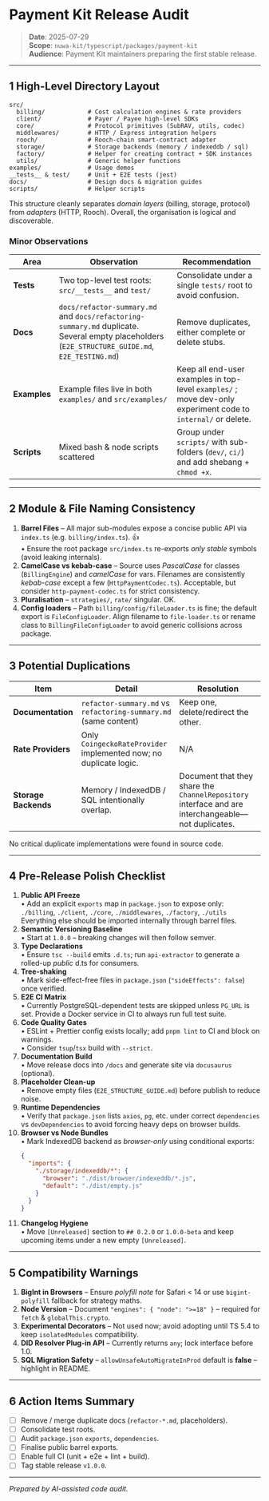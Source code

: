 # Payment Kit Release Audit

> **Date**: 2025-07-29  
> **Scope**: `nuwa-kit/typescript/packages/payment-kit`  
> **Audience**: Payment Kit maintainers preparing the first stable release.

---

## 1 High-Level Directory Layout

```
src/
  billing/            # Cost calculation engines & rate providers
  client/             # Payer / Payee high-level SDKs
  core/               # Protocol primitives (SubRAV, utils, codec)
  middlewares/        # HTTP / Express integration helpers
  rooch/              # Rooch-chain smart-contract adapter
  storage/            # Storage backends (memory / indexeddb / sql)
  factory/            # Helper for creating contract + SDK instances
  utils/              # Generic helper functions
examples/             # Usage demos
__tests__ & test/     # Unit + E2E tests (jest)
docs/                 # Design docs & migration guides
scripts/              # Helper scripts
```

This structure cleanly separates _domain layers_ (billing, storage, protocol) from _adapters_ (HTTP, Rooch). Overall, the organisation is logical and discoverable.

### Minor Observations

| Area         | Observation                                                                                                                                     | Recommendation                                                                                                |
| ------------ | ----------------------------------------------------------------------------------------------------------------------------------------------- | ------------------------------------------------------------------------------------------------------------- |
| **Tests**    | Two top-level test roots: `src/__tests__` and `test/`                                                                                           | Consolidate under a single `tests/` root to avoid confusion.                                                  |
| **Docs**     | `docs/refactor-summary.md` and `docs/refactoring-summary.md` duplicate. Several empty placeholders (`E2E_STRUCTURE_GUIDE.md`, `E2E_TESTING.md`) | Remove duplicates, either complete or delete stubs.                                                           |
| **Examples** | Example files live in both `examples/` and `src/examples/`                                                                                      | Keep all end-user examples in top-level `examples/` ; move dev-only experiment code to `internal/` or delete. |
| **Scripts**  | Mixed bash & node scripts scattered                                                                                                             | Group under `scripts/` with sub-folders (`dev/`, `ci/`) and add shebang + `chmod +x`.                         |

---

## 2 Module & File Naming Consistency

1. **Barrel Files** – All major sub-modules expose a concise public API via `index.ts` (e.g. `billing/index.ts`). 👍  
   • Ensure the root package `src/index.ts` re-exports _only stable_ symbols (avoid leaking internals).
2. **CamelCase vs kebab-case** – Source uses _PascalCase_ for classes (`BillingEngine`) and _camelCase_ for vars. Filenames are consistently _kebab-case_ except a few (`HttpPaymentCodec.ts`). Acceptable, but consider `http-payment-codec.ts` for strict consistency.
3. **Pluralisation** – `strategies/`, `rate/` singular. OK.
4. **Config loaders** – Path `billing/config/fileLoader.ts` is fine; the default export is `FileConfigLoader`. Align filename to `file-loader.ts` or rename class to `BillingFileConfigLoader` to avoid generic collisions across package.

---

## 3 Potential Duplications

| Item                 | Detail                                                            | Resolution                                                                                          |
| -------------------- | ----------------------------------------------------------------- | --------------------------------------------------------------------------------------------------- |
| **Documentation**    | `refactor-summary.md` vs `refactoring-summary.md` (same content)  | Keep one, delete/redirect the other.                                                                |
| **Rate Providers**   | Only `CoingeckoRateProvider` implemented now; no duplicate logic. | N/A                                                                                                 |
| **Storage Backends** | Memory / IndexedDB / SQL intentionally overlap.                   | Document that they share the `ChannelRepository` interface and are interchangeable— not duplicates. |

No critical duplicate implementations were found in source code.

---

## 4 Pre-Release Polish Checklist

1. **Public API Freeze**  
   • Add an explicit `exports` map in `package.json` to expose only:  
    `./billing`, `./client`, `./core`, `./middlewares`, `./factory`, `./utils`  
    Everything else should be imported internally through barrel files.
2. **Semantic Versioning Baseline**  
   • Start at `1.0.0` – breaking changes will then follow semver.
3. **Type Declarations**  
   • Ensure `tsc --build` emits `.d.ts`; run `api-extractor` to generate a rolled-up _public_ d.ts for consumers.
4. **Tree-shaking**  
   • Mark side-effect-free files in `package.json` (`"sideEffects": false`) once verified.
5. **E2E CI Matrix**  
   • Currently PostgreSQL-dependent tests are skipped unless `PG_URL` is set. Provide a Docker service in CI to always run full test suite.
6. **Code Quality Gates**  
   • ESLint + Prettier config exists locally; add `pnpm lint` to CI and block on warnings.  
   • Consider `tsup`/`tsx` build with `--strict`.
7. **Documentation Build**  
   • Move release docs into `/docs` and generate site via `docusaurus` (optional).
8. **Placeholder Clean-up**  
   • Remove empty files (`E2E_STRUCTURE_GUIDE.md`) before publish to reduce noise.
9. **Runtime Dependencies**  
   • Verify that `package.json` lists `axios`, `pg`, etc. under correct `dependencies` vs `devDependencies` to avoid forcing heavy deps on browser builds.
10. **Browser vs Node Bundles**  
    • Mark IndexedDB backend as _browser-only_ using conditional exports:
    ```json
    {
      "imports": {
        "./storage/indexeddb/*": {
          "browser": "./dist/browser/indexeddb/*.js",
          "default": "./dist/empty.js"
        }
      }
    }
    ```
11. **Changelog Hygiene**  
    • Move `[Unreleased]` section to `## 0.2.0` or `1.0.0-beta` and keep upcoming items under a new empty `[Unreleased]`.

---

## 5 Compatibility Warnings

1. **BigInt in Browsers** – Ensure _polyfill note_ for Safari < 14 or use `bigint-polyfill` fallback for strategy maths.
2. **Node Version** – Document `"engines": { "node": ">=18" }` – required for `fetch` & `globalThis.crypto`.
3. **Experimental Decorators** – Not used now; avoid adopting until TS 5.4 to keep `isolatedModules` compatibility.
4. **DID Resolver Plug-in API** – Currently returns `any`; lock interface before 1.0.
5. **SQL Migration Safety** – `allowUnsafeAutoMigrateInProd` default is **false** – highlight in README.

---

## 6 Action Items Summary

- [ ] Remove / merge duplicate docs (`refactor-*.md`, placeholders).
- [ ] Consolidate test roots.
- [ ] Audit `package.json` `exports`, `dependencies`.
- [ ] Finalise public barrel exports.
- [ ] Enable full CI (unit + e2e + lint + build).
- [ ] Tag stable release `v1.0.0`.

---

_Prepared by AI-assisted code audit._
